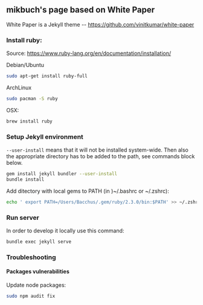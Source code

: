 ## mikbuch's page based on White Paper

White Paper is a Jekyll theme -- https://github.com/vinitkumar/white-paper

### Install ruby:

Source: https://www.ruby-lang.org/en/documentation/installation/

Debian/Ubuntu
```bash
sudo apt-get install ruby-full
```

ArchLinux
```bash
sudo pacman -S ruby
```

OSX:
```bash
brew install ruby
```

### Setup Jekyll environment

`--user-install` means that it will not be installed system-wide. Then also the appropriate directory has to be added to the path, see commands block below.
```bash
gem install jekyll bundler --user-install
bundle install
```

Add ditectory with local gems to PATH (in )~/.bashrc or ~/.zshrc):
```bash
echo ' export PATH=/Users/Bacchus/.gem/ruby/2.3.0/bin:$PATH' >> ~/.zshrc
```

### Run server

In order to develop it locally use this command:
```bash
bundle exec jekyll serve
```

### Troubleshooting

#### Packages vulnerabilities

Update node packages:
```bash
sudo npm audit fix
```
